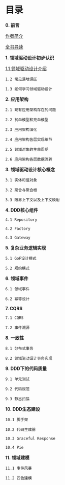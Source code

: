 # 目录

**0. 前言**

[作者简介](0.1.md "作者简介")

[全书导读](0.3.md)

**1. 领域驱动设计初步认识**

[1.1 领域驱动设计介绍](../1/1.1.md)

    1.2 常见落地误区

    1.3 如何学习领域驱动设计

**2. 应用架构**

    2.1 现有应用架构存在的问题

    2.2 贫血模型和充血模型

    2.3 应用架构演化

    2.4 应用架构各层实现细节

    2.5 领域对象的生命周期

    2.6 应用架构各层数据流转

**3. 领域驱动设计核心概念**

    3.1 实体和值对象

    3.2 聚合与聚合根

    3.3 限界上下文以及上下文映射

**4. DDD核心组件**

    4.1 Repository

    4.2 Factory

    4.3 Gateway

**5. 复杂业务逻辑实现**

    5.1 GoF设计模式

    5.2 规约模式

**6. 领域事件**

    6.1 领域事件

    6.2 幂等设计

**7. CQRS**

    7.1 CQRS

    7.2 事件溯源

**8. 一致性**

    8.1 分布式事务

    8.2 领域驱动设计事务实现

**9. DDD下的代码质量**

    9.1 单元测试

    9.2 代码规范

    9.3 静态扫描

**10. DDD生态建设**

    10.1 脚手架

    10.2 代码生成器

    10.3 Graceful Response

    10.4 Pie

**11. 领域建模**

    11.1 事件风暴

    11.2 四色建模
